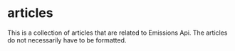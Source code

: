 # articles
This is a collection of articles that are related to Emissions Api.
The articles do not necessarily have to be formatted.
